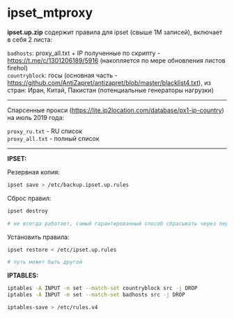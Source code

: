 # ipset_mtproxy

**ipset.up.zip** содержит правила для ipset (свыше 1М записей), включает в себя 2 листа:

<code>badhosts</code>: proxy_all.txt + IP полученные по скрипту - https://t.me/c/1301206189/5916 (накопляется по мере обновления листов firehol)<br>
<code>countryblock</code>: госы (основная часть - https://github.com/AntiZapret/antizapret/blob/master/blacklist4.txt), из стран: Иран, Китай, Пакистан (потенциальные генераторы нагрузки)
<hr>

Спарсенные прокси (https://lite.ip2location.com/database/px1-ip-country) на июль 2019 года:

<code>proxy_ru.txt</code> - RU список<br>
<code>proxy_all.txt</code> - полный список
<hr>

**IPSET:**

Резервная копия:
```bash
ipset save > /etc/backup.ipset.up.rules
```

Сброс правил:
```bash
ipset destroy

# не всегда работает, самый гарантированный способ сбрасывать через перезагрузку
```

Установить правила:
```bash
ipset restore < /etc/ipset.up.rules

# путь может быть другой
```

**IPTABLES:**
```bash
iptables -A INPUT -m set --match-set countryblock src -j DROP
iptables -A INPUT -m set --match-set badhosts src -j DROP

iptables-save > /etc/rules.v4
```
